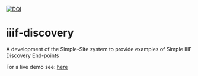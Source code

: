 [![DOI](https://zenodo.org/badge/407302071.svg)](https://zenodo.org/badge/latestdoi/407302071)

# iiif-discovery
A development of the Simple-Site system to provide examples of Simple IIIF Discovery End-points

For a live demo see: [here](https://research.ng-london.org.uk/ss-iiif/)
